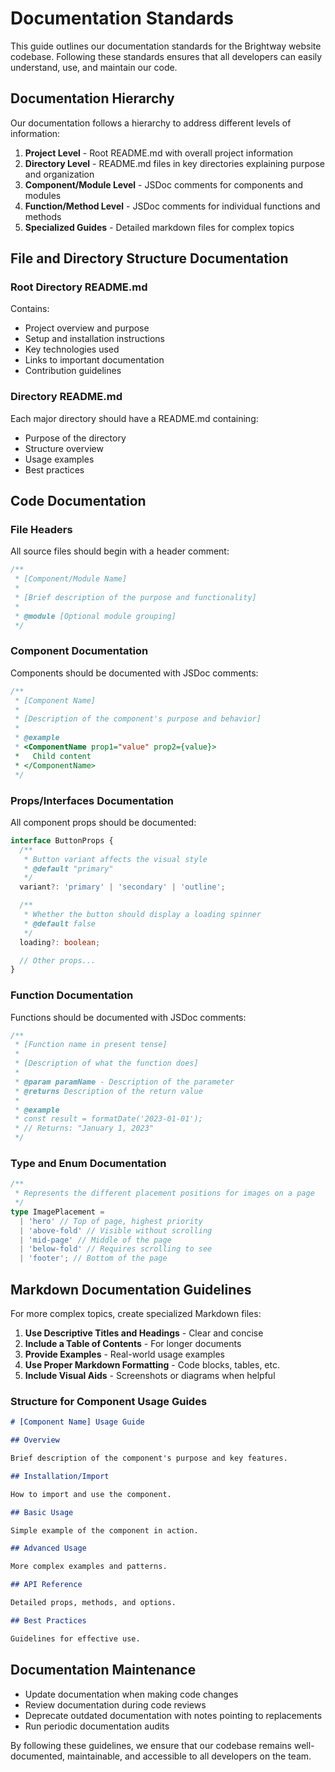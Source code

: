# Documentation Standards

This guide outlines our documentation standards for the Brightway website codebase. Following these standards ensures that all developers can easily understand, use, and maintain our code.

## Documentation Hierarchy

Our documentation follows a hierarchy to address different levels of information:

1. **Project Level** - Root README.md with overall project information
2. **Directory Level** - README.md files in key directories explaining purpose and organization
3. **Component/Module Level** - JSDoc comments for components and modules
4. **Function/Method Level** - JSDoc comments for individual functions and methods
5. **Specialized Guides** - Detailed markdown files for complex topics

## File and Directory Structure Documentation

### Root Directory README.md

Contains:

- Project overview and purpose
- Setup and installation instructions
- Key technologies used
- Links to important documentation
- Contribution guidelines

### Directory README.md

Each major directory should have a README.md containing:

- Purpose of the directory
- Structure overview
- Usage examples
- Best practices

## Code Documentation

### File Headers

All source files should begin with a header comment:

```typescript
/**
 * [Component/Module Name]
 *
 * [Brief description of the purpose and functionality]
 *
 * @module [Optional module grouping]
 */
```

### Component Documentation

Components should be documented with JSDoc comments:

```typescript
/**
 * [Component Name]
 *
 * [Description of the component's purpose and behavior]
 *
 * @example
 * <ComponentName prop1="value" prop2={value}>
 *   Child content
 * </ComponentName>
 */
```

### Props/Interfaces Documentation

All component props should be documented:

```typescript
interface ButtonProps {
  /**
   * Button variant affects the visual style
   * @default "primary"
   */
  variant?: 'primary' | 'secondary' | 'outline';

  /**
   * Whether the button should display a loading spinner
   * @default false
   */
  loading?: boolean;

  // Other props...
}
```

### Function Documentation

Functions should be documented with JSDoc comments:

```typescript
/**
 * [Function name in present tense]
 *
 * [Description of what the function does]
 *
 * @param paramName - Description of the parameter
 * @returns Description of the return value
 *
 * @example
 * const result = formatDate('2023-01-01');
 * // Returns: "January 1, 2023"
 */
```

### Type and Enum Documentation

```typescript
/**
 * Represents the different placement positions for images on a page
 */
type ImagePlacement =
  | 'hero' // Top of page, highest priority
  | 'above-fold' // Visible without scrolling
  | 'mid-page' // Middle of the page
  | 'below-fold' // Requires scrolling to see
  | 'footer'; // Bottom of the page
```

## Markdown Documentation Guidelines

For more complex topics, create specialized Markdown files:

1. **Use Descriptive Titles and Headings** - Clear and concise
2. **Include a Table of Contents** - For longer documents
3. **Provide Examples** - Real-world usage examples
4. **Use Proper Markdown Formatting** - Code blocks, tables, etc.
5. **Include Visual Aids** - Screenshots or diagrams when helpful

### Structure for Component Usage Guides

```markdown
# [Component Name] Usage Guide

## Overview

Brief description of the component's purpose and key features.

## Installation/Import

How to import and use the component.

## Basic Usage

Simple example of the component in action.

## Advanced Usage

More complex examples and patterns.

## API Reference

Detailed props, methods, and options.

## Best Practices

Guidelines for effective use.
```

## Documentation Maintenance

- Update documentation when making code changes
- Review documentation during code reviews
- Deprecate outdated documentation with notes pointing to replacements
- Run periodic documentation audits

By following these guidelines, we ensure that our codebase remains well-documented, maintainable, and accessible to all developers on the team.
